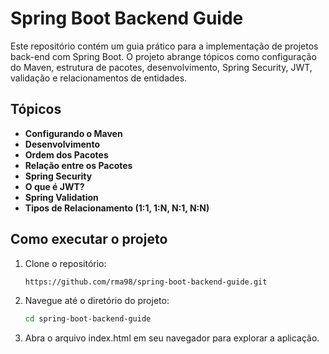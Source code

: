 # Spring Boot Backend Guide

Este repositório contém um guia prático para a implementação de projetos back-end com Spring Boot. O projeto abrange tópicos como configuração do Maven, estrutura de pacotes, desenvolvimento, Spring Security, JWT, validação e relacionamentos de entidades.

## Tópicos

- **Configurando o Maven**
- **Desenvolvimento**
- **Ordem dos Pacotes**
- **Relação entre os Pacotes**
- **Spring Security**
- **O que é JWT?**
- **Spring Validation**
- **Tipos de Relacionamento (1:1, 1:N, N:1, N:N)**

## Como executar o projeto

1. Clone o repositório:
   ```bash
   https://github.com/rma98/spring-boot-backend-guide.git
2. Navegue até o diretório do projeto:
   ```bash
   cd spring-boot-backend-guide
3. Abra o arquivo index.html em seu navegador para explorar a aplicação.
